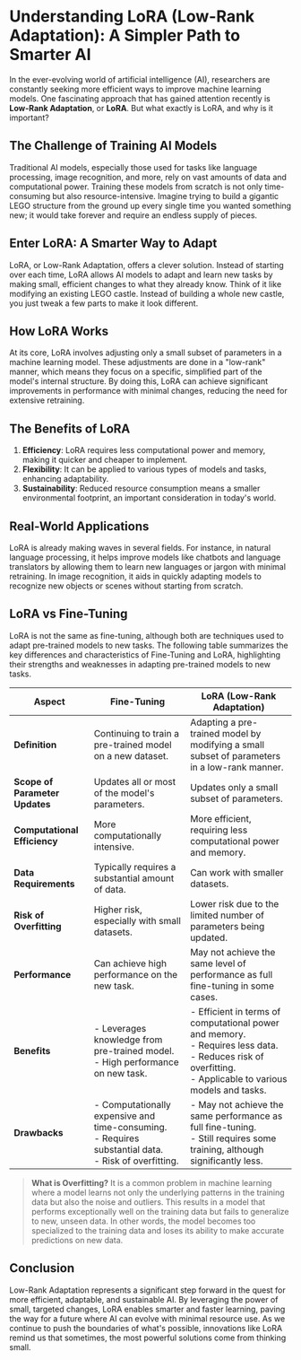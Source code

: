 # Understanding LoRA (Low-Rank Adaptation): A Simpler Path to Smarter AI

In the ever-evolving world of artificial intelligence (AI), researchers are constantly seeking more efficient ways to improve machine learning models. One fascinating approach that has gained attention recently is **Low-Rank Adaptation**, or **LoRA**. But what exactly is LoRA, and why is it important?

## The Challenge of Training AI Models

Traditional AI models, especially those used for tasks like language processing, image recognition, and more, rely on vast amounts of data and computational power. Training these models from scratch is not only time-consuming but also resource-intensive. Imagine trying to build a gigantic LEGO structure from the ground up every single time you wanted something new; it would take forever and require an endless supply of pieces.

## Enter LoRA: A Smarter Way to Adapt

LoRA, or Low-Rank Adaptation, offers a clever solution. Instead of starting over each time, LoRA allows AI models to adapt and learn new tasks by making small, efficient changes to what they already know. Think of it like modifying an existing LEGO castle. Instead of building a whole new castle, you just tweak a few parts to make it look different.

## How LoRA Works

At its core, LoRA involves adjusting only a small subset of parameters in a machine learning model. These adjustments are done in a "low-rank" manner, which means they focus on a specific, simplified part of the model's internal structure. By doing this, LoRA can achieve significant improvements in performance with minimal changes, reducing the need for extensive retraining.

## The Benefits of LoRA

1. **Efficiency**: LoRA requires less computational power and memory, making it quicker and cheaper to implement.
2. **Flexibility**: It can be applied to various types of models and tasks, enhancing adaptability.
3. **Sustainability**: Reduced resource consumption means a smaller environmental footprint, an important consideration in today's world.

## Real-World Applications

LoRA is already making waves in several fields. For instance, in natural language processing, it helps improve models like chatbots and language translators by allowing them to learn new languages or jargon with minimal retraining. In image recognition, it aids in quickly adapting models to recognize new objects or scenes without starting from scratch.

## LoRA vs Fine-Tuning

LoRA is not the same as fine-tuning, although both are techniques used to adapt pre-trained models to new tasks. 
The following table summarizes the key differences and characteristics of Fine-Tuning and LoRA, highlighting their strengths and weaknesses in adapting pre-trained models to new tasks.

| **Aspect**                | **Fine-Tuning**                                                 | **LoRA (Low-Rank Adaptation)**                                   |
|---------------------------|---------------------------------------------------------------|------------------------------------------------------------------|
| **Definition**            | Continuing to train a pre-trained model on a new dataset.      | Adapting a pre-trained model by modifying a small subset of parameters in a low-rank manner. |
| **Scope of Parameter Updates** | Updates all or most of the model's parameters.                | Updates only a small subset of parameters.                       |
| **Computational Efficiency** | More computationally intensive.                               | More efficient, requiring less computational power and memory.    |
| **Data Requirements**     | Typically requires a substantial amount of data.              | Can work with smaller datasets.                                 |
| **Risk of Overfitting**   | Higher risk, especially with small datasets.                  | Lower risk due to the limited number of parameters being updated.|
| **Performance**           | Can achieve high performance on the new task.                  | May not achieve the same level of performance as full fine-tuning in some cases. |
| **Benefits**              | - Leverages knowledge from pre-trained model.<br>- High performance on new task. | - Efficient in terms of computational power and memory.<br>- Requires less data.<br>- Reduces risk of overfitting.<br>- Applicable to various models and tasks. |
| **Drawbacks**             | - Computationally expensive and time-consuming.<br>- Requires substantial data.<br>- Risk of overfitting. | - May not achieve the same performance as full fine-tuning.<br>- Still requires some training, although significantly less. |

>**What is Overfitting?** It is a common problem in machine learning where a model learns not only the underlying patterns in the training data but also the noise and outliers. This results in a model that performs exceptionally well on the training data but fails to generalize to new, unseen data. In other words, the model becomes too specialized to the training data and loses its ability to make accurate predictions on new data.

## Conclusion

Low-Rank Adaptation represents a significant step forward in the quest for more efficient, adaptable, and sustainable AI. By leveraging the power of small, targeted changes, LoRA enables smarter and faster learning, paving the way for a future where AI can evolve with minimal resource use. As we continue to push the boundaries of what's possible, innovations like LoRA remind us that sometimes, the most powerful solutions come from thinking small.